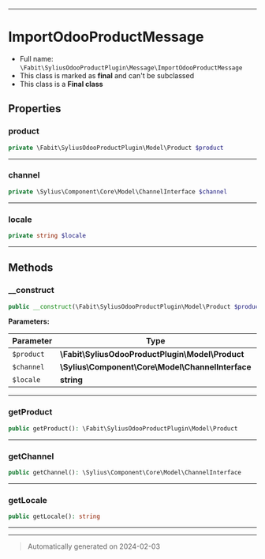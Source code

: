 ***

# ImportOdooProductMessage





* Full name: `\Fabit\SyliusOdooProductPlugin\Message\ImportOdooProductMessage`
* This class is marked as **final** and can't be subclassed
* This class is a **Final class**



## Properties


### product



```php
private \Fabit\SyliusOdooProductPlugin\Model\Product $product
```






***

### channel



```php
private \Sylius\Component\Core\Model\ChannelInterface $channel
```






***

### locale



```php
private string $locale
```






***

## Methods


### __construct



```php
public __construct(\Fabit\SyliusOdooProductPlugin\Model\Product $product, \Sylius\Component\Core\Model\ChannelInterface $channel, string $locale): mixed
```








**Parameters:**

| Parameter | Type | Description |
|-----------|------|-------------|
| `$product` | **\Fabit\SyliusOdooProductPlugin\Model\Product** |  |
| `$channel` | **\Sylius\Component\Core\Model\ChannelInterface** |  |
| `$locale` | **string** |  |





***

### getProduct



```php
public getProduct(): \Fabit\SyliusOdooProductPlugin\Model\Product
```












***

### getChannel



```php
public getChannel(): \Sylius\Component\Core\Model\ChannelInterface
```












***

### getLocale



```php
public getLocale(): string
```












***


***
> Automatically generated on 2024-02-03
